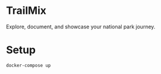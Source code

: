 # TrailMix

Explore, document, and showcase your national park journey.

# Setup

```
docker-compose up
```